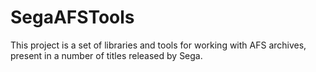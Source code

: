 # SegaAFSTools

This project is a set of libraries and tools for working with AFS archives, present in a number of titles released by Sega.
